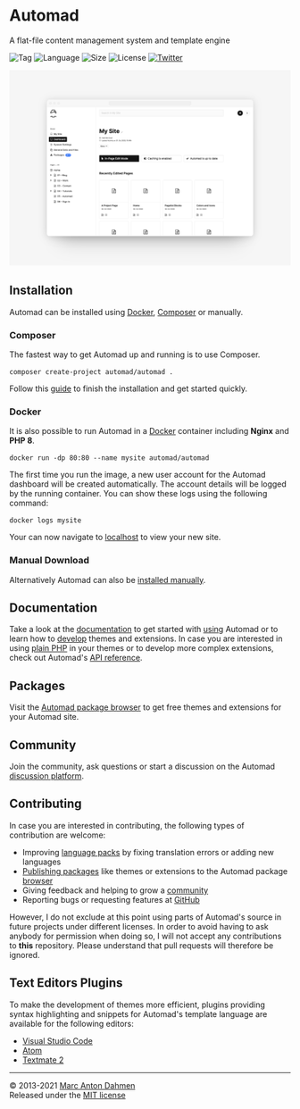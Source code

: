 # Automad

A flat-file content management system and template engine

![Tag](https://img.shields.io/github/v/tag/marcantondahmen/automad?include_prereleases&sort=semver&color=222222)
![Language](https://img.shields.io/github/languages/top/marcantondahmen/automad?color=222222)
![Size](https://img.shields.io/github/languages/code-size/marcantondahmen/automad?color=222222)
![License](https://img.shields.io/github/license/marcantondahmen/automad?color=222222)
[![Twitter](https://img.shields.io/twitter/follow/automadcms?label=Follow)](https://twitter.com/automadcms)

![Mockup](https://raw.githubusercontent.com/marcantondahmen/media-files/master/automad/readme.png)     

## Installation

Automad can be installed using [Docker](https://docker.com), [Composer](https://getcomposer.org) or manually.

### Composer

The fastest way to get Automad up and running is to use Composer.

	composer create-project automad/automad .

Follow this [guide](https://automad.org/getting-started#composer) to finish the installation and get started quickly.

### Docker

It is also possible to run Automad in a [Docker](https://hub.docker.com/r/automad/automad) container including **Nginx** and **PHP 8**. 

	docker run -dp 80:80 --name mysite automad/automad

The first time you run the image, a new user account for the Automad dashboard will be created automatically. The account details will be logged by the running container. You can show these logs using the following command:

	docker logs mysite

Your can now navigate to [localhost](http://localhost) to view your new site.

### Manual Download

Alternatively Automad can also be [installed manually](https://automad.org/getting-started#manual-installation).

## Documentation

Take a look at the [documentation](https://automad.org) to get started with [using](https://automad.org/user-guide) Automad or to learn how to [develop](https://automad.org/developer-guide) themes and extensions. In case you are interested in using [plain PHP](https://automad.org/developer-guide/building-themes/plain-php) in your themes or to develop more complex extensions, check out Automad's [API reference](https://api.automad.org).

## Packages

Visit the [Automad package browser](https://packages.automad.org) to get free themes and extensions for your Automad site.

## Community

Join the community, ask questions or start a discussion on the Automad [discussion platform](https://discuss.automad.org).

## Contributing

In case you are interested in contributing, the following types of contribution are welcome:

* Improving [language packs](https://github.com/marcantondahmen/automad-language-packs) by fixing translation errors or adding new languages
* [Publishing packages](https://automad.org/developer-guide/publishing-packages) like themes or extensions to the Automad package [browser](https://packages.automad.org)
* Giving feedback and helping to grow a [community](https://discuss.automad.org)
* Reporting bugs or requesting features at [GitHub](https://github.com/marcantondahmen/automad/issues)
     
However, I do not exclude at this point using parts of Automad's source in future projects under different licenses. In order to avoid having to ask anybody for permission when doing so, I will not accept any contributions to **this** repository. Please understand that pull requests will therefore be ignored.   

## Text Editors Plugins

To make the development of themes more efficient, plugins providing syntax highlighting and snippets for Automad's template language are available for the following editors:

* [Visual Studio Code](https://marketplace.visualstudio.com/items?itemName=MarcAntonDahmen.automad)
* [Atom](https://atom.io/packages/language-automad)
* [Textmate 2](https://github.com/marcantondahmen/automad.tmbundle)

---
      
© 2013-2021 [Marc Anton Dahmen](https://marcdahmen.de)     
Released under the [MIT license](https://automad.org/license) 